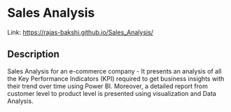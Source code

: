 # Sales Analysis

Link: https://rajas-bakshi.github.io/Sales_Analysis/

## Description

Sales Analysis for an e-commerce company - It presents an analysis of all the Key Performance Indicators (KPI) required to get business insights with their trend over time using Power BI. Moreover, a detailed report from customer level to product level is presented using visualization and Data Analysis.
